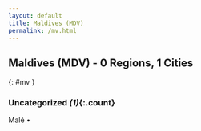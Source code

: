 ```yaml
---
layout: default
title: Maldives (MDV)
permalink: /mv.html
---
```



## Maldives (MDV) - 0 Regions, 1 Cities
{: #mv }





### Uncategorized _(1)_{:.count}


Malé  •


 
